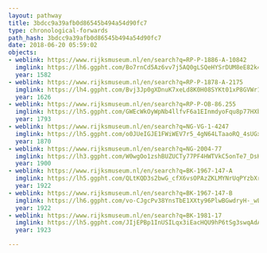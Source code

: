 ```yaml
---
layout: pathway
title: 3bdcc9a39afb0d86545b494a54d90fc7
type: chronological-forwards
path_hash: 3bdcc9a39afb0d86545b494a54d90fc7
date: 2018-06-20 05:59:02
objects:
- weblink: https://www.rijksmuseum.nl/en/search?q=RP-P-1886-A-10842
  imglink: https://lh6.ggpht.com/Bo7rnCd5Az6vv7j5AQ0gLSQeHYSrDUM8eE82k4kAbu04lH-oZ15XmuNPZ7I1H1pDHMstAneQwY1aS5cErWqpwQ_1Ag=s200
  year: 1582
- weblink: https://www.rijksmuseum.nl/en/search?q=RP-P-1878-A-2175
  imglink: https://lh4.ggpht.com/Bvj3Jp0gXDnuK7xeLd8K0H08SYKt01xP8GVWr12sc5H3GlG6cQbYHyqx4ZuFmQaHpU6SnzyPsIbXBxtGcWEDLuGbYIbi=s200
  year: 1626
- weblink: https://www.rijksmuseum.nl/en/search?q=RP-P-OB-86.255
  imglink: https://lh5.ggpht.com/GWEcWkOyWpNb4llfvF6a1EInmdyoFqu8p77HXbWxXawtiT08-EP5OXq2n8Il4UZ3oLmrcAlI-fasvvxv0eiQAt0AZP4=s200
  year: 1793
- weblink: https://www.rijksmuseum.nl/en/search?q=NG-VG-1-4247
  imglink: https://lh5.ggpht.com/o0JUeIGJE1FWiWEV7r5_4gN64LTaaoRQ_4sUGxywzhdo0C9AyJRLxd8UX4PmA3FlfnyTzAqjuRtLAloaZsFHekq7wkY=s200
  year: 1870
- weblink: https://www.rijksmuseum.nl/en/search?q=NG-2004-77
  imglink: https://lh3.ggpht.com/W0wgOo1zshBUZUCTy77PF4HWTVkC5onTe7_DsK4r3MmLmbeVMS5mlITCf0l1Bfu7bx9GxFprlNmHGXShmA5T8ClKwUak=s200
  year: 1900
- weblink: https://www.rijksmuseum.nl/en/search?q=BK-1967-147-A
  imglink: https://lh5.ggpht.com/QLtKQD3s2bwG_cfX6vsOPAzZKLMYNrUqPYzbXrC2GAmczl2qUiwDoAn4w_mlzvJymN21Fuvv8i5hJf-XHDfXhh5FaA=s200
  year: 1922
- weblink: https://www.rijksmuseum.nl/en/search?q=BK-1967-147-B
  imglink: https://lh6.ggpht.com/vo-CJgcPv38YnsTbE1XXty96PlwBGwdryH-_wL2GEclSk9q6alK-b44Ic-Sccrdf1hODsUDdtrzw4mJBVbGo4Rpa4g=s200
  year: 1922
- weblink: https://www.rijksmuseum.nl/en/search?q=BK-1981-17
  imglink: https://lh5.ggpht.com/JIjEPBp1InUSILqx3iEacHQU9hP6tSg3swqAdAjQjamOQvM0xpEMqqLP6zsO7zFELSsizppT-0NZLhw_XxbQnzOdpg=s200
  year: 1923

---
```

